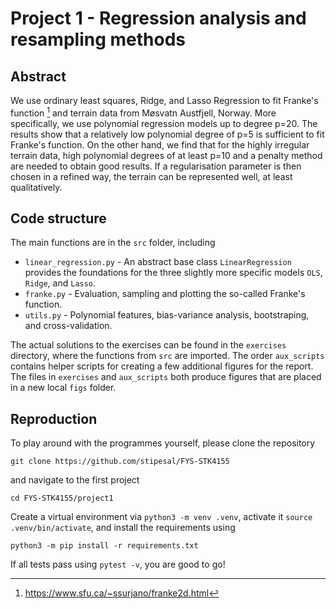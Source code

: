 # Project 1 - Regression analysis and resampling methods

## Abstract

We use ordinary least squares, Ridge, and Lasso Regression to fit Franke's function [^1] and terrain data from Møsvatn Austfjell, Norway. More specifically, we use polynomial regression models up to degree p=20. The results show that a relatively low polynomial degree of p=5 is sufficient to fit Franke's function. On the other hand, we find that for the highly irregular terrain data, high polynomial degrees of at least p=10 and a penalty method are needed to obtain good results. If a regularisation parameter is then chosen in a refined way, the terrain can be represented well, at least qualitatively.

[^1]: https://www.sfu.ca/~ssurjano/franke2d.html


## Code structure

The main functions are in the `src` folder, including
- `linear_regression.py` - An abstract base class `LinearRegression` provides the foundations for the three slightly more specific models `OLS`, `Ridge`, and `Lasso`.
- `franke.py` - Evaluation, sampling and plotting the so-called Franke's function.
- `utils.py` - Polynomial features, bias-variance analysis, bootstraping, and cross-validation.

The actual solutions to the exercises can be found in the `exercises` directory, where the functions from `src` are imported. 
The order `aux_scripts` contains helper scripts for creating a few additional figures for the report.
The files in `exercises` and `aux_scripts` both produce figures that are placed in a new local `figs` folder.


## Reproduction
To play around with the programmes yourself, please clone the repository

```
git clone https://github.com/stipesal/FYS-STK4155
```
and navigate to the first project 
```
cd FYS-STK4155/project1
```
Create a virtual environment via `python3 -m venv .venv`, activate it `source .venv/bin/activate`, and install the requirements using
```
python3 -m pip install -r requirements.txt
```
If all tests pass using `pytest -v`, you are good to go!
